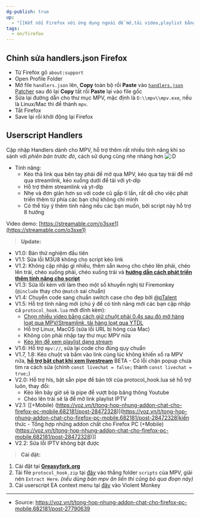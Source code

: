 ```yaml
---
dg-publish: true
up:
  - "[[Kết nối Firefox với ứng dụng ngoài để mở,tải video,playlist bằng MPV,yt-dlp]]"
tags:
  - on/firefox
---
```

## Chỉnh sửa handlers.json Firefox
- Từ Firefox gõ `about:support`
- Open Profile Folder
- Mở file `handlers.json` lên, **Copy** toàn bộ rồi **Paste** vào [`handlers.json` Patcher](https://htmlpreview.github.io/?https://github.com/FirefoxUniverse/FirefoxTweaksVN/blob/main/utility/handlers_patcher.html) sau đó lại **Copy** tất rồi **Paste** lại vào file gốc
- Sửa lại đường dẫn cho thư mục MPV, mặc định là `D:\\mpv\\mpv.exe`, nếu là Linux/Mac thì để thành `mpv`.
- Tắt Firefox
- Save lại rồi khởi động lại Firefox
## Userscript Handlers
Cập nhập Handlers dành cho MPV, hỗ trợ thêm rất nhiều tính năng khi so sánh với *phiên bản trước đó*, cách sử dụng cũng nhẹ nhàng hơn ![:D](https://statics.voz.tech/styles/next/xenforo/smilies/popo/biggrin.png?v=01 "Big grin    :D") 
- Tính năng:  
	- Kéo thả link qua bên tay phải để mở qua MPV, kéo qua tay trái để mở qua streamlink, kéo xuống dưới để tải với yt-dlp
	- Hỗ trợ thêm streamlink và yt-dlp
	- Nhẹ và đơn giản hơn so với code cũ gấp tỉ lần, rất dễ cho việc phát triển thêm từ phía các bạn chứ không chỉ mình
	- Có thể tùy ý thêm tính năng nếu các bạn muốn, bởi script này hỗ trợ 8 hướng

Video demo: [https://streamable.com/o3sxe1](https://streamable.com/o3sxe1)  
  
> **Update:**  
- V1.0: Bản thử nghiệm đầu tiên
- V1.1: Sửa lỗi M3U8 không cho script kéo link
- V1.2: Không cập nhập gì nhiều, thêm sẵn `Hướng` cho chéo lên phải, chéo lên trái, chéo xuống phải, chéo xuống trái và [**hướng dẫn cách phát triển thêm tính năng cho script**](https://voz.vn/t/tong-hop-nhung-addon-chat-cho-firefox-pc-mobile.682181/post-27797344)
- V1.3: Sửa lỗi kèm với làm theo một số khuyến nghị từ Firemonkey (`@include` thay cho `@match` sai chuẩn)
- V1.4: Chuyển code sang chuẩn switch case cho đẹp bởi [@pTalent](https://voz.vn/u/1862337/)
- V1.5: Hỗ trợ tính năng mới (chú ý để có tính năng mới các bạn cập nhập cả `protocol_hook.lua` mới đính kèm):
    - [Chọn nhiều video bằng cách giữ chuột phải 0.4s sau đó mở hàng loạt qua MPV/Streamlink, tải hàng loạt qua YTDL](https://raw.githubusercontent.com/gunir/My/main/ezgif-5-76a8e47ef4.webp)
    - Hỗ trợ Linux, MacOS (sửa lỗi URL bị hỏng của Mac)
    - Không còn phải nhập tay thư mục MPV nữa
    - [Kéo lên để xem playlist dạng stream](https://voz.vn/t/tong-hop-nhung-addon-chat-cho-firefox-pc-mobile.682181/post-27973646)
- V1.6: Hỗ trợ `mpv://`, sửa lại code cho đúng quy chuẩn
- V1.7, 1.8: Kéo chuột và bấm vào link cùng lúc không khiến xổ ra MPV nữa, [**hỗ trợ bật chat khi xem livestream**](https://voz.vn/attachments/1697307056260-png.2127651/?hash=c4fba1574a40d7885bb21fc4717e06c1) BETA - Có lỗi chặn popup chưa tìm ra cách sửa (chỉnh `const livechat = false;` thành `const livechat = true;`)
- V2.0: Hỗ trợ hls, bật sẵn pipe để bản tới của protocol_hook.lua sẽ hỗ trợ luôn, thay đổi:
    - Kéo lên bây giờ sẽ là pipe để vượt bóp băng thông Youtube
    - Chéo lên trái sẽ là để mở link playlist IPTV
- V2.1: [[+Mobile) (https://voz.vn/t/tong-hop-nhung-addon-chat-cho-firefox-pc-mobile.682181/post-28472328)](https://voz.vn/t/tong-hop-nhung-addon-chat-cho-firefox-pc-mobile.682181/post-28472328|kiến thức - Tổng hợp những addon chất cho Firefox PC (+Mobile) (https://voz.vn/t/tong-hop-nhung-addon-chat-cho-firefox-pc-mobile.682181/post-28472328)]]
- V2.2: Sửa lỗi IPTV không bật được

> **Cài đặt:**  
1. Cài đặt tại [**Greasyfork.org**](https://greasyfork.org/en/scripts/475574-handlers-helper)  
2. Tải file `protocol_hook.zip` tại [đây](https://drive.google.com/file/d/1vRP-l7JcWy3_lOc030uNz7DRIMwEDUGd/view?usp=sharing) vào thẳng folder `scripts` của MPV, giải nén `Extract Here`.  *(nếu dùng bản mpv ăn liền thì cũng bỏ qua đoạn này)*
3. Cài userscript EA context menu tại [đây](https://justpaste.it/7twdk) vào Violent Monkey
---
- Source: https://voz.vn/t/tong-hop-nhung-addon-chat-cho-firefox-pc-mobile.682181/post-27790639
